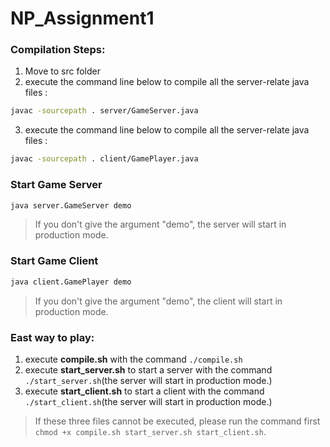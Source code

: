 # NP_Assignment1

### Compilation Steps:
1. Move to src folder
2. execute the command line below to compile all the server-relate java files :
```bash
javac -sourcepath . server/GameServer.java
```
3. execute the command line below to compile all the server-relate java files :
```bash
javac -sourcepath . client/GamePlayer.java 
```

### Start Game Server
```bash
java server.GameServer demo 
```
> If you don't give the argument "demo", the server will start in production mode.

### Start Game Client
```bash
java client.GamePlayer demo 
```
> If you don't give the argument "demo", the client will start in production mode.

### East way to play:
1. execute **compile.sh** with the command `./compile.sh`
2. execute **start_server.sh** to start a server with the command `./start_server.sh`(the server will start in production mode.)
3. execute **start_client.sh** to start a client with the command `./start_client.sh`(the server will start in production mode.)
> If these three files cannot be executed, please run the command first `chmod +x compile.sh start_server.sh start_client.sh`.
